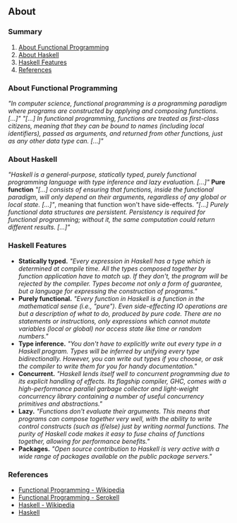 ## About

### Summary
1. [About Functional Programming](#about-functional-programming)
2. [About Haskell](#about-haskell)
3. [Haskell Features](#haskell-features)
9. [References](#references)

### About Functional Programming
_"In computer science, functional programming is a programming paradigm where programs are constructed by applying and composing functions. [...]"_
_"[...] In functional programming, functions are treated as first-class citizens, meaning that they can be bound to names (including local identifiers), passed as arguments, and returned from other functions, just as any other data type can. [...]"_

### About Haskell
_"Haskell is a general-purpose, statically typed, purely functional programming language with type inference and lazy evaluation. [...]"_
__Pure function__ _"[...] consists of ensuring that functions, inside the functional paradigm, will only depend on their arguments, regardless of any global or local state. [...]"_, meaning that function won't have side-effects. _"[...] Purely functional data structures are persistent. Persistency is required for functional programming; without it, the same computation could return different results. [...]"_

### Haskell Features
- __Statically typed.__ _"Every expression in Haskell has a type which is determined at compile time. All the types composed together by function application have to match up. If they don't, the program will be rejected by the compiler. Types become not only a form of guarantee, but a language for expressing the construction of programs."_
- __Purely functional.__ _"Every function in Haskell is a function in the mathematical sense (i.e., "pure"). Even side-effecting IO operations are but a description of what to do, produced by pure code. There are no statements or instructions, only expressions which cannot mutate variables (local or global) nor access state like time or random numbers."_
- __Type inference.__ _"You don't have to explicitly write out every type in a Haskell program. Types will be inferred by unifying every type bidirectionally. However, you can write out types if you choose, or ask the compiler to write them for you for handy documentation."_
- __Concurrent.__ _"Haskell lends itself well to concurrent programming due to its explicit handling of effects. Its flagship compiler, GHC, comes with a high-performance parallel garbage collector and light-weight concurrency library containing a number of useful concurrency primitives and abstractions."_
- __Lazy.__ _"Functions don't evaluate their arguments. This means that programs can compose together very well, with the ability to write control constructs (such as if/else) just by writing normal functions. The purity of Haskell code makes it easy to fuse chains of functions together, allowing for performance benefits."_
- __Packages.__ _"Open source contribution to Haskell is very active with a wide range of packages available on the public package servers."_

### References
- [Functional Programming - Wikipedia](https://en.wikipedia.org/wiki/Functional_programming)
- [Functional Programming - Serokell](https://serokell.io/blog/introduction-to-functional-programming)
- [Haskell - Wikipedia](https://en.wikipedia.org/wiki/Haskell_(programming_language))
- [Haskell](https://www.haskell.org/#:~:text=%C2%BB-,Features,-Statically%20typed)
